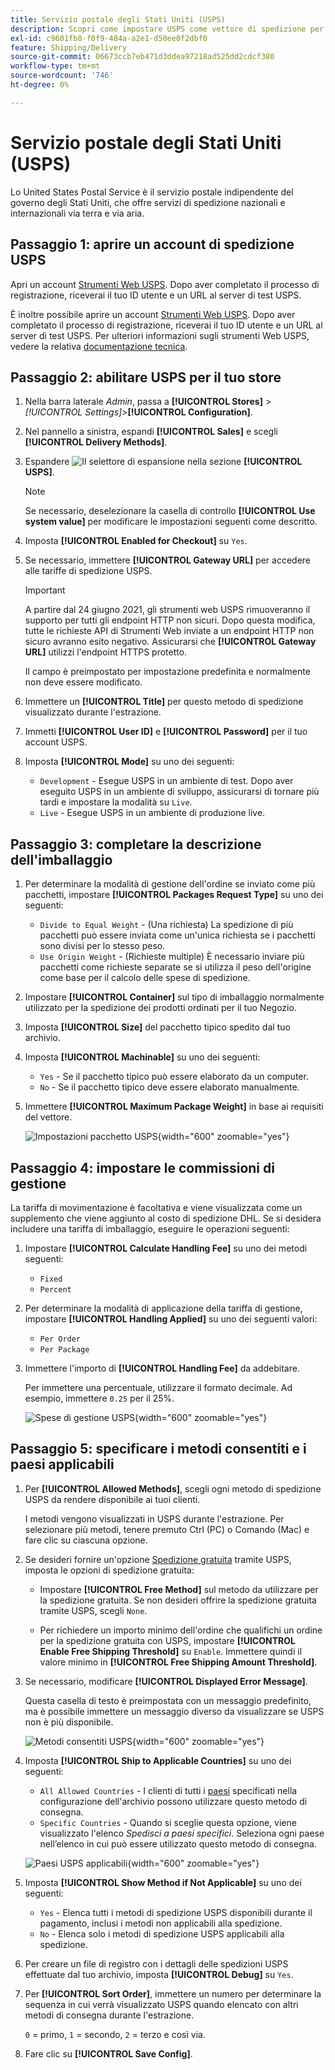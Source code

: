 ```yaml
---
title: Servizio postale degli Stati Uniti (USPS)
description: Scopri come impostare USPS come vettore di spedizione per il tuo negozio.
exl-id: c9601fb8-f0f9-484a-a2e1-d50ee0f2dbf0
feature: Shipping/Delivery
source-git-commit: 06673ccb7eb471d3ddea97218ad525dd2cdcf380
workflow-type: tm+mt
source-wordcount: '746'
ht-degree: 0%

---
```


# Servizio postale degli Stati Uniti (USPS)

Lo United States Postal Service è il servizio postale indipendente del governo degli Stati Uniti, che offre servizi di spedizione nazionali e internazionali via terra e via aria.

## Passaggio 1: aprire un account di spedizione USPS

Apri un account [Strumenti Web USPS][1]. Dopo aver completato il processo di registrazione, riceverai il tuo ID utente e un URL al server di test USPS.

È inoltre possibile aprire un account [Strumenti Web USPS][1]. Dopo aver completato il processo di registrazione, riceverai il tuo ID utente e un URL al server di test USPS. Per ulteriori informazioni sugli strumenti Web USPS, vedere la relativa [documentazione tecnica][2].

## Passaggio 2: abilitare USPS per il tuo store

1. Nella barra laterale _Admin_, passa a **[!UICONTROL Stores]** > _[!UICONTROL Settings]_>**[!UICONTROL Configuration]**.

1. Nel pannello a sinistra, espandi **[!UICONTROL Sales]** e scegli **[!UICONTROL Delivery Methods]**.

1. Espandere ![Il selettore di espansione](../assets/icon-display-expand.png) nella sezione **[!UICONTROL USPS]**.

   >[!NOTE]
   >
   >Se necessario, deselezionare la casella di controllo **[!UICONTROL Use system value]** per modificare le impostazioni seguenti come descritto.

1. Imposta **[!UICONTROL Enabled for Checkout]** su `Yes`.

1. Se necessario, immettere **[!UICONTROL Gateway URL]** per accedere alle tariffe di spedizione USPS.

   >[!IMPORTANT]
   >
   >A partire dal 24 giugno 2021, gli strumenti web USPS rimuoveranno il supporto per tutti gli endpoint HTTP non sicuri. Dopo questa modifica, tutte le richieste API di Strumenti Web inviate a un endpoint HTTP non sicuro avranno esito negativo. Assicurarsi che **[!UICONTROL Gateway URL]** utilizzi l&#39;endpoint HTTPS protetto.

   Il campo è preimpostato per impostazione predefinita e normalmente non deve essere modificato.

1. Immettere un **[!UICONTROL Title]** per questo metodo di spedizione visualizzato durante l&#39;estrazione.

1. Immetti **[!UICONTROL User ID]** e **[!UICONTROL Password]** per il tuo account USPS.

1. Imposta **[!UICONTROL Mode]** su uno dei seguenti:

   - `Development` - Esegue USPS in un ambiente di test. Dopo aver eseguito USPS in un ambiente di sviluppo, assicurarsi di tornare più tardi e impostare la modalità su `Live`.
   - `Live` - Esegue USPS in un ambiente di produzione live.

## Passaggio 3: completare la descrizione dell&#39;imballaggio

1. Per determinare la modalità di gestione dell&#39;ordine se inviato come più pacchetti, impostare **[!UICONTROL Packages Request Type]** su uno dei seguenti:

   - `Divide to Equal Weight` - (Una richiesta) La spedizione di più pacchetti può essere inviata come un&#39;unica richiesta se i pacchetti sono divisi per lo stesso peso.
   - `Use Origin Weight` - (Richieste multiple) È necessario inviare più pacchetti come richieste separate se si utilizza il peso dell&#39;origine come base per il calcolo delle spese di spedizione.

1. Impostare **[!UICONTROL Container]** sul tipo di imballaggio normalmente utilizzato per la spedizione dei prodotti ordinati per il tuo Negozio.

1. Imposta **[!UICONTROL Size]** del pacchetto tipico spedito dal tuo archivio.

1. Imposta **[!UICONTROL Machinable]** su uno dei seguenti:

   - `Yes` - Se il pacchetto tipico può essere elaborato da un computer.
   - `No` - Se il pacchetto tipico deve essere elaborato manualmente.

1. Immettere **[!UICONTROL Maximum Package Weight]** in base ai requisiti del vettore.

   ![Impostazioni pacchetto USPS](../configuration-reference/sales/assets/delivery-methods-usps-packaging.png){width="600" zoomable="yes"}

## Passaggio 4: impostare le commissioni di gestione

La tariffa di movimentazione è facoltativa e viene visualizzata come un supplemento che viene aggiunto al costo di spedizione DHL. Se si desidera includere una tariffa di imballaggio, eseguire le operazioni seguenti:

1. Impostare **[!UICONTROL Calculate Handling Fee]** su uno dei metodi seguenti:

   - `Fixed`
   - `Percent`

1. Per determinare la modalità di applicazione della tariffa di gestione, impostare **[!UICONTROL Handling Applied]** su uno dei seguenti valori:

   - `Per Order`
   - `Per Package`

1. Immettere l&#39;importo di **[!UICONTROL Handling Fee]** da addebitare.

   Per immettere una percentuale, utilizzare il formato decimale. Ad esempio, immettere `0.25` per il 25%.

   ![Spese di gestione USPS](../configuration-reference/sales/assets/delivery-methods-usps-handling-fee.png){width="600" zoomable="yes"}

## Passaggio 5: specificare i metodi consentiti e i paesi applicabili

1. Per **[!UICONTROL Allowed Methods]**, scegli ogni metodo di spedizione USPS da rendere disponibile ai tuoi clienti.

   I metodi vengono visualizzati in USPS durante l&#39;estrazione. Per selezionare più metodi, tenere premuto Ctrl (PC) o Comando (Mac) e fare clic su ciascuna opzione.

1. Se desideri fornire un&#39;opzione [Spedizione gratuita](shipping-free.md) tramite USPS, imposta le opzioni di spedizione gratuita:

   - Impostare **[!UICONTROL Free Method]** sul metodo da utilizzare per la spedizione gratuita. Se non desideri offrire la spedizione gratuita tramite USPS, scegli `None`.

   - Per richiedere un importo minimo dell&#39;ordine che qualifichi un ordine per la spedizione gratuita con USPS, impostare **[!UICONTROL Enable Free Shipping Threshold]** su `Enable`. Immettere quindi il valore minimo in **[!UICONTROL Free Shipping Amount Threshold]**.

1. Se necessario, modificare **[!UICONTROL Displayed Error Message]**.

   Questa casella di testo è preimpostata con un messaggio predefinito, ma è possibile immettere un messaggio diverso da visualizzare se USPS non è più disponibile.

   ![Metodi consentiti USPS](../configuration-reference/sales/assets/delivery-methods-usps-allowed-methods.png){width="600" zoomable="yes"}

1. Imposta **[!UICONTROL Ship to Applicable Countries]** su uno dei seguenti:

   - `All Allowed Countries` - I clienti di tutti i [paesi](../getting-started/store-details.md#country-options) specificati nella configurazione dell&#39;archivio possono utilizzare questo metodo di consegna.
   - `Specific Countries` - Quando si sceglie questa opzione, viene visualizzato l&#39;elenco _Spedisci a paesi specifici_. Seleziona ogni paese nell’elenco in cui può essere utilizzato questo metodo di consegna.

   ![Paesi USPS applicabili](../configuration-reference/sales/assets/delivery-methods-usps-countries.png){width="600" zoomable="yes"}

1. Imposta **[!UICONTROL Show Method if Not Applicable]** su uno dei seguenti:

   - `Yes` - Elenca tutti i metodi di spedizione USPS disponibili durante il pagamento, inclusi i metodi non applicabili alla spedizione.
   - `No` - Elenca solo i metodi di spedizione USPS applicabili alla spedizione.

1. Per creare un file di registro con i dettagli delle spedizioni USPS effettuate dal tuo archivio, imposta **[!UICONTROL Debug]** su `Yes`.

1. Per **[!UICONTROL Sort Order]**, immettere un numero per determinare la sequenza in cui verrà visualizzato USPS quando elencato con altri metodi di consegna durante l&#39;estrazione.

   `0` = primo, `1` = secondo, `2` = terzo e così via.

1. Fare clic su **[!UICONTROL Save Config]**.


[1]: https://secure.shippingapis.com/registration/
[2]: https://www.usps.com/business/web-tools-apis/welcome.htm
